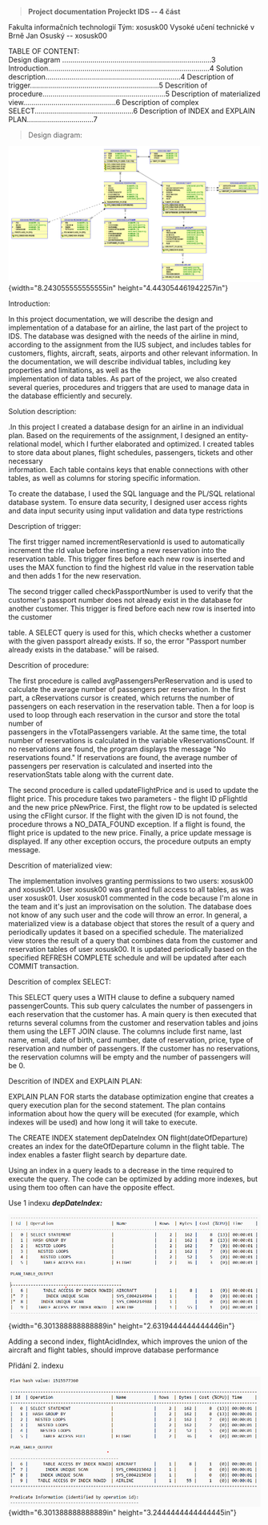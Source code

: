 > **Project documentation Projeckt IDS -- 4 část**

Fakulta informačních technologií Tým: xosusk00 Vysoké učení technické v
Brně Jan Osuský -- xosusk00

TABLE OF CONTENT:\
Design diagram
..........................................................................3
Introduction................................................................................4
Solution
description...................................................................4
Description of
trigger................................................................5
Descrition of
procedure.............................................................5
Description of materialized
view..............................................6 Description of
complex SELECT\.................................................6
Description of INDEX and EXPLAIN PLAN.................................7

> Design diagram:

![](vertopal_4b0798e775994bb2bc3e5bc6323026aa/media/image1.png){width="8.243055555555555in"
height="4.443054461942257in"}

Introduction:

In this project documentation, we will describe the design and
implementation of a database for an airline, the last part of the
project to IDS. The database was designed with the needs of the airline
in mind, according to the assignment from the IUS subject, and includes
tables for customers, flights, aircraft, seats, airports and other
relevant information. In the documentation, we will describe individual
tables, including key properties and limitations, as well as the\
implementation of data tables. As part of the project, we also created
several queries, procedures and triggers that are used to manage data in
the database efficiently and securely.

Solution description:

.In this project I created a database design for an airline in an
individual plan. Based on the requirements of the assignment, I designed
an entity-relational model, which I further elaborated and optimized. I
created tables to store data about planes, flight schedules, passengers,
tickets and other necessary\
information. Each table contains keys that enable connections with other
tables, as well as columns for storing specific information.

To create the database, I used the SQL language and the PL/SQL
relational database system. To ensure data security, I designed user
access rights and data input security using input validation and data
type restrictions

Description of trigger:

The first trigger named incrementReservationId is used to automatically
increment the rId value before inserting a new reservation into the
reservation table. This trigger fires before each new row is inserted
and uses the MAX function to find the highest rId value in the
reservation table and then adds 1 for the new reservation.

The second trigger called checkPassportNumber is used to verify that the
customer\'s passport number does not already exist in the database for
another customer. This trigger is fired before each new row is inserted
into the customer

table. A SELECT query is used for this, which checks whether a customer
with the given passport already exists. If so, the error \"Passport
number already exists in the database.\" will be raised.

Descrition of procedure:

The first procedure is called avgPassengersPerReservation and is used to
calculate the average number of passengers per reservation. In the first
part, a cReservations cursor is created, which returns the number of
passengers on each reservation in the reservation table. Then a for loop
is used to loop through each reservation in the cursor and store the
total number of\
passengers in the vTotalPassengers variable. At the same time, the total
number of reservations is calculated in the variable vReservationsCount.
If no reservations are found, the program displays the message \"No
reservations found.\" If reservations are found, the average number of
passengers per reservation is calculated and inserted into the
reservationStats table along with the current date.

The second procedure is called updateFlightPrice and is used to update
the flight price. This procedure takes two parameters - the flight ID
pFlightId and the new price pNewPrice. First, the flight row to be
updated is selected using the cFlight cursor. If the flight with the
given ID is not found, the procedure throws a NO_DATA_FOUND exception.
If a flight is found, the flight price is updated to the new price.
Finally, a price update message is displayed. If any other exception
occurs, the procedure outputs an empty message.

Descrition of materialized view:

The implementation involves granting permissions to two users: xosusk00
and xosusk01. User xosusk00 was granted full access to all tables, as
was user xosusk01. User xosusk01 commented in the code because I\'m
alone in the team and it\'s just an improvisation on the solution. The
database does not know of any such user and the code will throw an
error. In general, a materialized view is a database object that stores
the result of a query and periodically updates it based on a specified
schedule. The materialized view stores the result of a query that
combines data from the customer and reservation tables of user xosusk00.
It is updated periodically based on the specified REFRESH COMPLETE
schedule and will be updated after each COMMIT transaction.

Descrition of complex SELECT:

This SELECT query uses a WITH clause to define a subquery named\
passengerCounts. This sub query calculates the number of passengers in
each reservation that the customer has. A main query is then executed
that returns several columns from the customer and reservation tables
and joins them using the LEFT JOIN clause. The columns include first
name, last name, email, date of birth, card number, date of reservation,
price, type of reservation and number of passengers. If the customer has
no reservations, the reservation columns will be empty and the number of
passengers will be 0.

Descrition of INDEX and EXPLAIN PLAN:

EXPLAIN PLAN FOR starts the database optimization engine that creates a
query execution plan for the second statement. The plan contains
information about how the query will be executed (for example, which
indexes will be used) and how long it will take to execute.

The CREATE INDEX statement depDateIndex ON flight(dateOfDeparture)
creates an index for the dateOfDeparture column in the flight table. The
index enables a faster flight search by departure date.

Using an index in a query leads to a decrease in the time required to
execute the query. The code can be optimized by adding more indexes, but
using them too often can have the opposite effect.

Use 1 indexu ***depDateIndex:***

![](vertopal_4b0798e775994bb2bc3e5bc6323026aa/media/image2.png){width="6.301388888888889in"
height="2.6319444444444446in"}

Adding a second index, flightAcidIndex, which improves the union of the
aircraft and flight tables, should improve database performance

Přidání 2. indexu

![](vertopal_4b0798e775994bb2bc3e5bc6323026aa/media/image3.png){width="6.301388888888889in"
height="3.2444444444444445in"}
